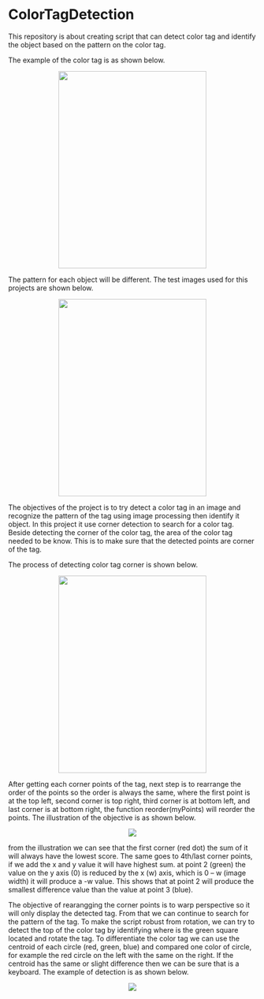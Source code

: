 # ColorTagDetection

This repository is about creating script that can detect color tag and identify the object based on the pattern on the color tag.

The example of the color tag is as shown below.

<p align="center">
  <img width="300" height="400" src="https://lh3.googleusercontent.com/m_8tr_KDfkfT7JGIwr10uUWgAJGUJVIHaL7kj0pT4VJbIxyvKQWWE9mrxXj4FvHu3EcwCwPldQiNP-Y=w1898-h830">
</p>

The pattern for each object will be different. The test images used for this projects are shown below.

<p align="center">
  <img width="300" height="400" src="https://user-images.githubusercontent.com/93776676/182124599-49bc5d18-9134-49c6-b752-3316c3d1a37f.png">
</p>

The objectives of the project is to try detect a color tag in an image and recognize the pattern of the tag using image processing then identify it object. 
In this project it use corner detection to search for a color tag. Beside detecting the corner of the color tag, the area of the color tag needed to be know. This is to make sure that the detected points are corner of the tag.

The process of detecting color tag corner is shown below.

<p align="center">
  <img width="300" height="400" src="https://user-images.githubusercontent.com/93776676/182127598-eff58660-8cba-41c4-b863-cba3b7b3cfcc.png">
</p>

After getting each corner points of the tag, next step is to rearrange the order of the points so the order is always the same, where the first point is at the top left, second corner is top right, third corner is at bottom left, and last corner is at bottom right, the function reorder(myPoints) will reorder the points. The illustration of the objective is as shown below.

<p align="center">
  <img src="https://user-images.githubusercontent.com/93776676/182128537-ceaf8b46-1988-4464-b6d0-d45cea9f2968.png">
</p>

from the illustration we can see that the first corner (red dot) the sum of it will always have the lowest score. The same goes to 4th/last corner points, if we add the x and y value it will have highest sum. at point 2 (green) the value on the y axis (0) is reduced by the x (w) axis, which is 0 – w (image width) it will produce a -w value. This shows that at point 2 will produce the smallest difference value than the value at point 3 (blue).

The objective of rearangging the corner points is to warp perspective so it will only display the detected tag. From that we can continue to search for the pattern of the tag. To make the script robust from rotation, we can try to detect the top of the color tag by identifying where is the green square located and rotate the tag. To differentiate the color tag we can use the centroid of each circle (red, green, blue) and compared one color of circle, for example the red circle on the left with the same on the right. If the centroid has the same or slight difference then we can be sure that is a keyboard. The example of detection is as shown below.

<p align="center">
  <img src="https://user-images.githubusercontent.com/93776676/182129996-85450ff6-801a-4129-87d7-cc50e549a7fd.png">
</p>

